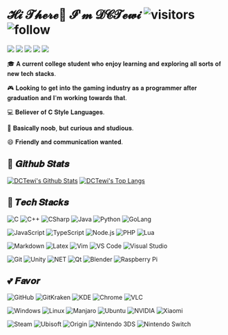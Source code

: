# 𝓗𝓲 𝓣𝓱𝓮𝓻𝓮👋 𝓘'𝓶 𝓓𝓒𝓣𝓮𝔀𝓲  ![visitors](https://visitor-badge.laobi.icu/badge?page_id=DCTewi.DCTewi) ![follow](https://img.shields.io/github/followers/DCTewi?label=Follow&style=social)

[![](https://img.shields.io/badge/-@DCTewi-%23181717?style=flat-square&logo=github)](https://github.com/DCTewi)
[![](https://img.shields.io/badge/-@DCTewi-%231DA1F2?style=flat-square&logo=Twitter&logoColor=FFFFFF)](https://twitter.com/DCTewi)
[![](https://img.shields.io/badge/-@DCTewi-000000?style=flat-square&logo=Steam)](https://steamcommunity.com/id/dctewi)
[![](https://img.shields.io/badge/-dctewi.com-blueviolet?style=flat-square&logo=Hexo&logoColor=FFFFFF)](https://dctewi.com)
[![](https://img.shields.io/badge/-dctewi@dctewi.com-D14836?style=flat-square&logo=Gmail&logoColor=FFFFFF)](mailto:dctewi@dctewi.com)

🎓  𝐀 𝐜𝐮𝐫𝐫𝐞𝐧𝐭 𝐜𝐨𝐥𝐥𝐞𝐠𝐞 𝐬𝐭𝐮𝐝𝐞𝐧𝐭 𝐰𝐡𝐨 𝐞𝐧𝐣𝐨𝐲 𝐥𝐞𝐚𝐫𝐧𝐢𝐧𝐠 𝐚𝐧𝐝 𝐞𝐱𝐩𝐥𝐨𝐫𝐢𝐧𝐠 𝐚𝐥𝐥 𝐬𝐨𝐫𝐭𝐬 𝐨𝐟 𝐧𝐞𝐰 𝐭𝐞𝐜𝐡 𝐬𝐭𝐚𝐜𝐤𝐬.

🎮  𝐋𝐨𝐨𝐤𝐢𝐧𝐠 𝐭𝐨 𝐠𝐞𝐭 𝐢𝐧𝐭𝐨 𝐭𝐡𝐞 𝐠𝐚𝐦𝐢𝐧𝐠 𝐢𝐧𝐝𝐮𝐬𝐭𝐫𝐲 𝐚𝐬 𝐚 𝐩𝐫𝐨𝐠𝐫𝐚𝐦𝐦𝐞𝐫 𝐚𝐟𝐭𝐞𝐫 𝐠𝐫𝐚𝐝𝐮𝐚𝐭𝐢𝐨𝐧 𝐚𝐧𝐝 𝐈'𝐦 𝐰𝐨𝐫𝐤𝐢𝐧𝐠 𝐭𝐨𝐰𝐚𝐫𝐝𝐬 𝐭𝐡𝐚𝐭.

💻  𝐁𝐞𝐥𝐢𝐞𝐯𝐞𝐫 𝐨𝐟 𝐂 𝐒𝐭𝐲𝐥𝐞 𝐋𝐚𝐧𝐠𝐮𝐚𝐠𝐞𝐬.

🐣  𝐁𝐚𝐬𝐢𝐜𝐚𝐥𝐥𝐲 𝐧𝐨𝐨𝐛, 𝐛𝐮𝐭 𝐜𝐮𝐫𝐢𝐨𝐮𝐬 𝐚𝐧𝐝 𝐬𝐭𝐮𝐝𝐢𝐨𝐮𝐬.

😄  𝐅𝐫𝐢𝐞𝐧𝐝𝐥𝐲 𝐚𝐧𝐝 𝐜𝐨𝐦𝐦𝐮𝐧𝐢𝐜𝐚𝐭𝐢𝐨𝐧 𝐰𝐚𝐧𝐭𝐞𝐝.

## 📃 𝑮𝒊𝒕𝒉𝒖𝒃 𝑺𝒕𝒂𝒕𝒔

[![DCTewi's Github Stats](https://github-readme-stats.vercel.app/api?username=dctewi&show_icons=true&hide_border=true)](https://github.com/anuraghazra/github-readme-stats)
[![DCTewi's Top Langs](https://github-readme-stats.vercel.app/api/top-langs/?username=dctewi&layout=compact&show_icons=true&hide_border=true&hide=HTML)](https://github.com/anuraghazra/github-readme-stats)

## 🔮 𝑻𝒆𝒄𝒉 𝑺𝒕𝒂𝒄𝒌𝒔

![C](https://img.shields.io/badge/-C-A8B9CC?style=flat-square&logo=C&logoColor=FFFFFF)
![C++](https://img.shields.io/badge/-C++-00599C?style=flat-square&logo=C%2B%2B)
![CSharp](https://img.shields.io/badge/-C%23-690081?style=flat-square&logo=C-Sharp)
![Java](https://img.shields.io/badge/-Java-E11F22?style=flat-square&logo=Java)
![Python](https://img.shields.io/badge/-Python-4584b6?style=flat-square&logo=Python&logoColor=FFFFFF)
![GoLang](https://img.shields.io/badge/-GoLang-00ADD8?style=flat-square&logo=Go&logoColor=FFFFFF)

![JavaScript](https://img.shields.io/badge/-JavaScript-222222?style=flat-square&logo=Javascript)
![TypeScript](https://img.shields.io/badge/-TypeScript-007ACC?style=flat-square&logo=Typescript)
![Node.js](https://img.shields.io/badge/-Node.js-black?style=flat-square&logo=Node.js)
![PHP](https://img.shields.io/badge/-PHP-777BB4?style=flat-square&logo=PHP&logoColor=FFFFFF)
![Lua](https://img.shields.io/badge/-Lua-2C2D72?style=flat-square&logo=Lua)

![Markdown](https://img.shields.io/badge/-Markdown-000000?style=flat-square&logo=Markdown)
![Latex](https://img.shields.io/badge/-Latex-008080?style=flat-square&logo=Latex)
![Vim](https://img.shields.io/badge/-Vim-019733?style=flat-square&logo=Vim)
![VS Code](https://img.shields.io/badge/-VSCode-%23007ACC?style=flat-square&logo=Visual-Studio-Code)
![Visual Studio](https://img.shields.io/badge/-Visual%20Studio-5C2D91?style=flat-square&logo=Visual-Studio)

![Git](https://img.shields.io/badge/-Git-%23F05032?style=flat-square&logo=git&logoColor=%23FFFFFF)
![Unity](https://img.shields.io/badge/-Unity-black?style=flat-square&logo=Unity)
![NET](https://img.shields.io/badge/-.NET-5C2D91?style=flat-square&logo=.NET)
![Qt](https://img.shields.io/badge/-Qt-41CD52?style=flat-square&logo=Qt&logoColor=FFFFFF)
![Blender](https://img.shields.io/badge/-Blender-F5792A?style=flat-square&logo=Blender&logoColor=FFFFFF)
![Raspberry Pi](https://img.shields.io/badge/-Raspberry%20Pi-C51A4A?style=flat-square&logo=Raspberry-Pi)

## 💕 𝑭𝒂𝒗𝒐𝒓

![GitHub](https://img.shields.io/badge/-GitHub-181717?style=flat-square&logo=Github)
![GitKraken](https://img.shields.io/badge/-GitKraken-179287?style=flat-square&logo=GitKraken&logoColor=FFFFFF)
![KDE](https://img.shields.io/badge/-KDE-1D99F3?style=flat-square&logo=KDE&logoColor=FFFFFF)
![Chrome](https://img.shields.io/badge/-Chrome-4285F4?style=flat-square&logo=Google-Chrome&logoColor=FFFFFF)
![VLC](https://img.shields.io/badge/-VLC-FF8800?style=flat-square&logo=VLC-media-player&logoColor=FFFFFF)

![Windows](https://img.shields.io/badge/-Windows-0078D6?style=flat-square&logo=Windows&logoColor=FFFFFF)
![Linux](https://img.shields.io/badge/-Linux-222222?style=flat-square&logo=Linux&logoColor=FCC624)
![Manjaro](https://img.shields.io/badge/-Manjaro-35BF5C?style=flat-square&logo=Manjaro&logoColor=FFFFFF)
![Ubuntu](https://img.shields.io/badge/-Ubuntu-E95420?style=flat-square&logo=Ubuntu&logoColor=FFFFFF)
![NVIDIA](https://img.shields.io/badge/-NVIDIA-76B900?style=flat-square&logo=NVIDIA&logoColor=FFFFFF)
![Xiaomi](https://img.shields.io/badge/-Xiaomi-FA6709?style=flat-square&logo=Xiaomi&logoColor=FFFFFF)

![Steam](https://img.shields.io/badge/-Steam-000000?style=flat-square&logo=Steam)
![Ubisoft](https://img.shields.io/badge/-Ubisoft-224099?style=flat-square&logo=Ubisoft&logoColor=FFFFFF)
![Origin](https://img.shields.io/badge/-Origin-F56C2D?style=flat-square&logo=Origin&logoColor=FFFFFF)
![Nintendo 3DS](https://img.shields.io/badge/-Nintendo%203DS-D12228?style=flat-square&logo=Nintendo-3DS&logoColor=FFFFFF)
![Nintendo Switch](https://img.shields.io/badge/-Nintendo%20Switch-E60012?style=flat-square&logo=Nintendo-Switch&logoColor=FFFFFF)

